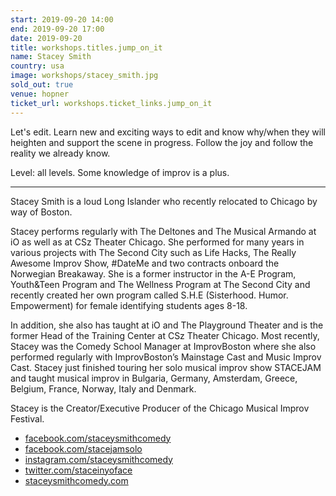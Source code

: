 ```yaml
---
start: 2019-09-20 14:00
end: 2019-09-20 17:00
date: 2019-09-20
title: workshops.titles.jump_on_it
name: Stacey Smith
country: usa
image: workshops/stacey_smith.jpg
sold_out: true
venue: hopner
ticket_url: workshops.ticket_links.jump_on_it
---
```


Let's edit. Learn new and exciting ways to edit and know why/when they will heighten and support the scene in progress. Follow the joy and follow the reality we already know. 

Level: all levels. Some knowledge of improv is a plus.

---

Stacey Smith is a loud Long Islander who recently relocated to Chicago by way of Boston.

Stacey performs regularly with The Deltones and The Musical Armando at iO as well as at CSz Theater Chicago. She performed for many years in various projects with The Second City such as Life Hacks, The Really Awesome Improv Show, #DateMe and two contracts onboard the Norwegian Breakaway. She is a former instructor in the A-E Program, Youth&Teen Program and The Wellness Program at The Second City and recently created her own program called S.H.E (Sisterhood. Humor. Empowerment) for female identifying students ages 8-18.

In addition, she also has taught at iO and The Playground Theater and is the former Head of the Training Center at CSz Theater Chicago. Most recently, Stacey was the Comedy School Manager at ImprovBoston where she also performed regularly with ImprovBoston’s Mainstage Cast and Music Improv Cast. Stacey just finished touring her solo musical improv show STACEJAM and taught musical improv in Bulgaria, Germany, Amsterdam, Greece, Belgium, France, Norway, Italy and Denmark.

Stacey is the Creator/Executive Producer of the Chicago Musical Improv Festival.

- [facebook.com/staceysmithcomedy](https://facebook.com/staceysmithcomedy)
- [facebook.com/stacejamsolo](https://facebook.com/stacejamsolo)
- [instagram.com/staceysmithcomedy](https://instagram.com/staceysmithcomedy)
- [twitter.com/staceinyoface](https://twitter.com/staceinyoface)
- [staceysmithcomedy.com](https://staceysmithcomedy.com)
